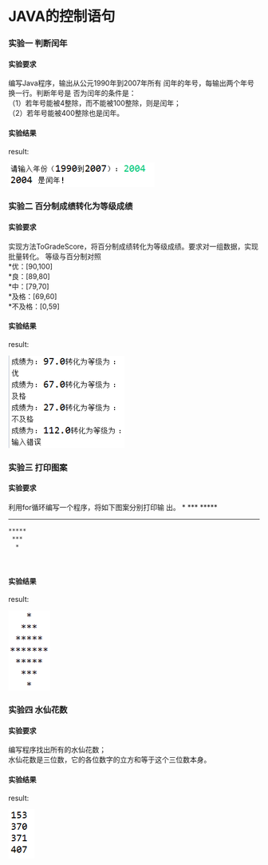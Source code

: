 # JAVA的控制语句
### 实验一 判断闰年
#### 实验要求  

编写Java程序，输出从公元1990年到2007年所有
闰年的年号，每输出两个年号换一行。判断年号是
否为闰年的条件是：  
（1）若年号能被4整除，而不能被100整除，则是闰年；  
（2）若年号能被400整除也是闰年。

#### 实验结果  

result:   

![image](https://raw.githubusercontent.com/wusanmao23333/LearningJAVA/master/img/int1.png)  

### 实验二 百分制成绩转化为等级成绩
#### 实验要求

实现方法ToGradeScore，将百分制成绩转化为等级成绩。要求对一组数据，实现批量转化。
等级与百分制对照  
*优：[90,100]  
*良：[89,80]  
*中：[79,70]  
*及格：[69,60]  
*不及格：[0,59]  

#### 实验结果

result:

![image](https://raw.githubusercontent.com/wusanmao23333/LearningJAVA/master/img/int2.png)   
  
### 实验三 打印图案
#### 实验要求

利用for循环编写一个程序，将如下图案分别打印输
出。
      *
     ***
    *****
   *******
    *****
     ***
      *
 
#### 实验结果

result:

![image](https://raw.githubusercontent.com/wusanmao23333/LearningJAVA/master/img/int4.png)  

### 实验四 水仙花数
#### 实验要求

编写程序找出所有的水仙花数；  
水仙花数是三位数，它的各位数字的立方和等于这个三位数本身。
 
#### 实验结果

result:

![image](https://raw.githubusercontent.com/wusanmao23333/LearningJAVA/master/img/int3.png) 


